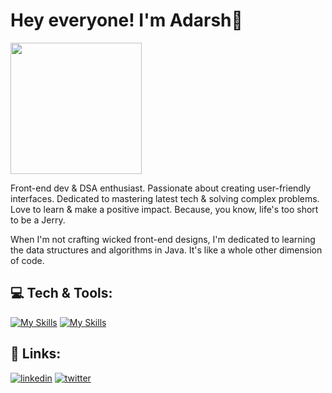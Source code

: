 # Hey everyone! I'm Adarsh👋


<img src="https://media.giphy.com/media/v1.Y2lkPTc5MGI3NjExOTg4YmRhNGQxZjMzYjMzMTdkMGFhZGQ1Mzc1OTY4NTUwNjA0NmIzYyZjdD1n/IgpAALi5hEv1IFmCrZ/giphy.gif" width="210" height="210">

Front-end dev & DSA enthusiast. Passionate about creating user-friendly interfaces. Dedicated to mastering latest tech & solving complex problems. Love to learn & make a positive impact. Because, you know, life's too short to be a Jerry.

When I'm not crafting wicked front-end designs, I'm dedicated to learning the data structures and algorithms in Java. It's like a whole other dimension of code.


## 💻 Tech & Tools: 
 [![My Skills](https://skillicons.dev/icons?i=java)](https://skillicons.dev)
 [![My Skills](https://skillicons.dev/icons?i=javascript,html,css,tailwind,sass)](https://skillicons.dev)

## 🔗 Links:
[![linkedin](https://img.shields.io/badge/linkedin-0A66C2?style=for-the-badge&logo=linkedin&logoColor=white)](https://www.linkedin.com/in/adarsh-sinh) [![twitter](https://img.shields.io/badge/twitter-1DA1F2?style=for-the-badge&logo=twitter&logoColor=white)](https://twitter.com/Adarshhimself)




